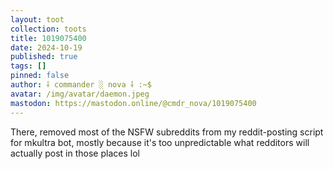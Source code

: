 ```yaml
---
layout: toot
collection: toots
title: 1019075400
date: 2024-10-19
published: true
tags: []
pinned: false
author: ⸸ commander ░ nova ⸸ :~$
avatar: /img/avatar/daemon.jpeg
mastodon: https://mastodon.online/@cmdr_nova/1019075400
---
```


There, removed most of the NSFW subreddits from my reddit-posting script for mkultra bot, mostly because it's too unpredictable what redditors will actually post in those places lol
